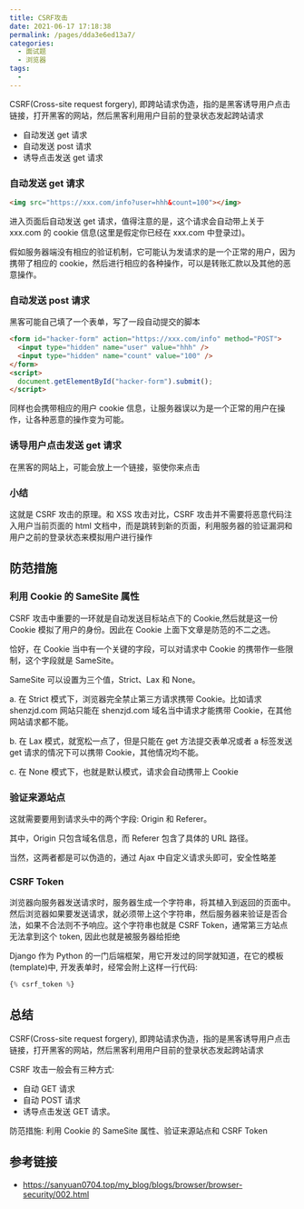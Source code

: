 ```yaml
---
title: CSRF攻击
date: 2021-06-17 17:18:38
permalink: /pages/dda3e6ed13a7/
categories:
  - 面试题
  - 浏览器
tags:
  -
---
```


CSRF(Cross-site request forgery), 即跨站请求伪造，指的是黑客诱导用户点击链接，打开黑客的网站，然后黑客利用用户目前的登录状态发起跨站请求

- 自动发送 get 请求
- 自动发送 post 请求
- 诱导点击发送 get 请求

<!--more-->

### 自动发送 get 请求

```html
<img src="https://xxx.com/info?user=hhh&count=100"></img>
```

进入页面后自动发送 get 请求，值得注意的是，这个请求会自动带上关于 xxx.com 的 cookie 信息(这里是假定你已经在 xxx.com 中登录过)。

假如服务器端没有相应的验证机制，它可能认为发请求的是一个正常的用户，因为携带了相应的 cookie，然后进行相应的各种操作，可以是转账汇款以及其他的恶意操作。

### 自动发送 post 请求

黑客可能自己填了一个表单，写了一段自动提交的脚本

```html
<form id="hacker-form" action="https://xxx.com/info" method="POST">
  <input type="hidden" name="user" value="hhh" />
  <input type="hidden" name="count" value="100" />
</form>
<script>
  document.getElementById("hacker-form").submit();
</script>
```

同样也会携带相应的用户 cookie 信息，让服务器误以为是一个正常的用户在操作，让各种恶意的操作变为可能。

### 诱导用户点击发送 get 请求

在黑客的网站上，可能会放上一个链接，驱使你来点击

### 小结

这就是 CSRF 攻击的原理。和 XSS 攻击对比，CSRF 攻击并不需要将恶意代码注入用户当前页面的 html 文档中，而是跳转到新的页面，利用服务器的验证漏洞和用户之前的登录状态来模拟用户进行操作

## 防范措施

### 利用 Cookie 的 SameSite 属性

CSRF 攻击中重要的一环就是自动发送目标站点下的 Cookie,然后就是这一份 Cookie 模拟了用户的身份。因此在 Cookie 上面下文章是防范的不二之选。

恰好，在 Cookie 当中有一个关键的字段，可以对请求中 Cookie 的携带作一些限制，这个字段就是 SameSite。

SameSite 可以设置为三个值，Strict、Lax 和 None。

a. 在 Strict 模式下，浏览器完全禁止第三方请求携带 Cookie。比如请求 shenzjd.com 网站只能在 shenzjd.com 域名当中请求才能携带 Cookie，在其他网站请求都不能。

b. 在 Lax 模式，就宽松一点了，但是只能在 get 方法提交表单况或者 a 标签发送 get 请求的情况下可以携带 Cookie，其他情况均不能。

c. 在 None 模式下，也就是默认模式，请求会自动携带上 Cookie

### 验证来源站点

这就需要要用到请求头中的两个字段: Origin 和 Referer。

其中，Origin 只包含域名信息，而 Referer 包含了具体的 URL 路径。

当然，这两者都是可以伪造的，通过 Ajax 中自定义请求头即可，安全性略差

### CSRF Token

浏览器向服务器发送请求时，服务器生成一个字符串，将其植入到返回的页面中。然后浏览器如果要发送请求，就必须带上这个字符串，然后服务器来验证是否合法，如果不合法则不予响应。这个字符串也就是 CSRF Token，通常第三方站点无法拿到这个 token, 因此也就是被服务器给拒绝

Django 作为 Python 的一门后端框架，用它开发过的同学就知道，在它的模板(template)中, 开发表单时，经常会附上这样一行代码:

```python
{% csrf_token %}
```

## 总结

CSRF(Cross-site request forgery), 即跨站请求伪造，指的是黑客诱导用户点击链接，打开黑客的网站，然后黑客利用用户目前的登录状态发起跨站请求

CSRF 攻击一般会有三种方式:

- 自动 GET 请求
- 自动 POST 请求
- 诱导点击发送 GET 请求。

防范措施: 利用 Cookie 的 SameSite 属性、验证来源站点和 CSRF Token

## 参考链接

- <https://sanyuan0704.top/my_blog/blogs/browser/browser-security/002.html>
